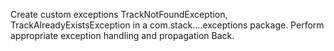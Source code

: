 Create custom exceptions TrackNotFoundException, TrackAlreadyExistsException in a
com.stack....exceptions package. Perform appropriate exception handling and propagation
Back.

